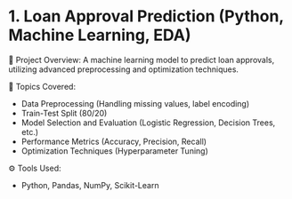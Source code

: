 # 1. Loan Approval Prediction (Python, Machine Learning, EDA)

📝 Project Overview:
A machine learning model to predict loan approvals, utilizing advanced preprocessing and optimization techniques.

📂 Topics Covered:
- Data Preprocessing (Handling missing values, label encoding)
- Train-Test Split (80/20)
- Model Selection and Evaluation (Logistic Regression, Decision Trees, etc.)
- Performance Metrics (Accuracy, Precision, Recall)
- Optimization Techniques (Hyperparameter Tuning)
  
⚙️ Tools Used:
- Python, Pandas, NumPy, Scikit-Learn
